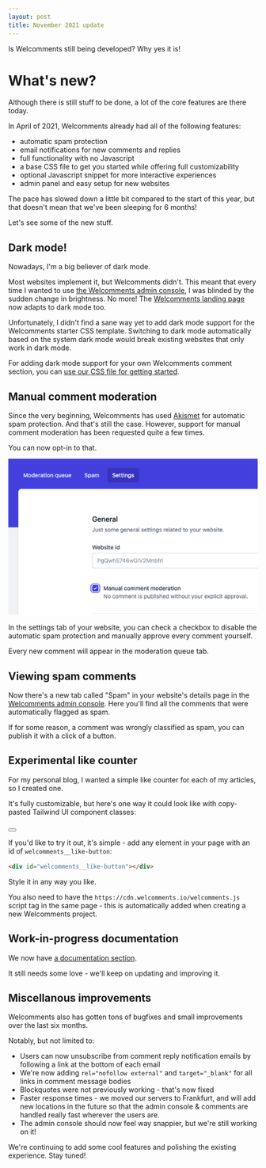 ```yaml
---
layout: post
title: November 2021 update
---
```


Is Welcomments still being developed?
Why yes it is!

<!-- more -->

# What's new?
Although there is still stuff to be done, a lot of the core features are there today.

In April of 2021, Welcomments already had all of the following features:
* automatic spam protection
* email notifications for new comments and replies
* full functionality with no Javascript
* a base CSS file to get you started while offering full customizability
* optional Javascript snippet for more interactive experiences
* admin panel and easy setup for new websites

The pace has slowed down a little bit compared to the start of this year, but that
doesn't mean that we've been sleeping for 6 months!

Let's see some of the new stuff.

## Dark mode!
Nowadays, I'm a big believer of dark mode.

Most websites implement it, but Welcomments didn't.
This meant that every time I wanted to use [the Welcomments admin console](https://app.welcomments.io), I was blinded by the sudden change in brightness.
No more!
The [Welcomments landing page](https://welcomments.io) now adapts to dark mode too.

Unfortunately, I didn't find a sane way yet to add dark mode support for the Welcomments starter CSS template.
Switching to dark mode automatically based on the system dark mode would break existing websites that only work in dark mode.

For adding dark mode support for your own Welcomments comment section, you can [use our CSS file for getting started](https://github.com/welcomments/website/blob/abfe51f2a00687d18238356de9990348ff257c09/css/site.css#L8-L37).

## Manual comment moderation
Since the very beginning, Welcomments has used [Akismet](https://akismet.com) for automatic spam protection. And that's still the case.
However, support for manual comment moderation has been requested quite a few times.

You can now opt-in to that.

![A screenshot of enabling manual comment moderation for Welcomments.](/img/manual-moderation.png)

In the settings tab of your website, you can check a checkbox to disable the automatic spam protection and manually approve every comment yourself.

Every new comment will appear in the moderation queue tab.

## Viewing spam comments
Now there's a new tab called "Spam" in your website's details page in the [Welcomments admin console](https://app.welcomments.io).
Here you'll find all the comments that were automatically flagged as spam.

If for some reason, a comment was wrongly classified as spam, you can publish it with a click of a button.

## Experimental like counter
For my personal blog, I wanted a simple like counter for each of my articles, so I created one.

It's fully customizable, but here's one way it could look like with copy-pasted Tailwind UI component classes:

<button id="welcomments__like-button" type="button" class="flex items-center justify-center mx-auto p-3 border border-transparent rounded-full shadow-sm text-white font-bold bg-indigo-600 hover:bg-indigo-700 focus:outline-none focus:ring-2 focus:ring-offset-2 focus:ring-indigo-500 w-16 h-16"></button>

If you'd like to try it out, it's simple - add any element in your page with an id of `welcomments__like-button`:

```html
<div id="welcomments__like-button"></div>
```

Style it in any way you like.

You also need to have the `https://cdn.welcomments.io/welcomments.js` script tag in the same page - this is automatically added when creating a new Welcomments project.


## Work-in-progress documentation
We now have [a documentation section](https://welcomments.io/docs).

It still needs some love - we'll keep on updating and improving it.

## Miscellanous improvements
Welcomments also has gotten tons of bugfixes and small improvements over the last six months.

Notably, but not limited to:

* Users can now unsubscribe from comment reply notification emails by following a link at the bottom of each email
* We're now adding `rel="nofollow external"` and `target="_blank"` for all links in comment message bodies
* Blockquotes were not previously working - that's now fixed
* Faster response times - we moved our servers to Frankfurt, and will add new locations in the future so that the admin console & comments are handled really fast wherever the users are.
* The admin console should now feel way snappier, but we're still working on it!

We're continuing to add some cool features and polishing the existing experience. Stay tuned!